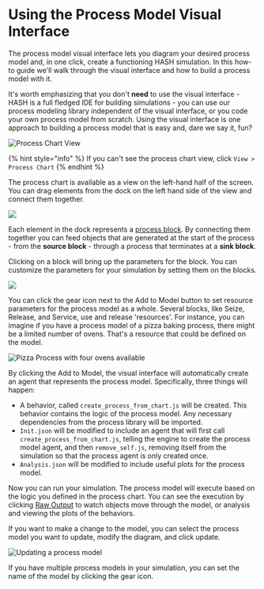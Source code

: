 # Using the Process Model Visual Interface

The process model visual interface lets you diagram your desired process model and, in one click, create a functioning HASH simulation. In this how-to guide we'll walk through the visual interface and how to build a process model with it.

It's worth emphasizing that you don't **need** to use the visual interface - HASH is a full fledged IDE for building simulations - you can use our process modeling library independent of the visual interface, or you code your own process model from scratch. Using the visual interface is one approach to building a process model that is easy and, dare we say it, fun?

![Process Chart View](../../.gitbook/assets/image%20%2852%29.png)

{% hint style="info" %}
If you can't see the process chart view, click `View > Process Chart`
{% endhint %}

The process chart is available as a view on the left-hand half of the screen. You can drag elements from the dock on the left hand side of the view and connect them together.

![](../../.gitbook/assets/kapture-2021-03-29-at-19.57.12.gif)

Each element in the dock represents a [process block](process-blocks.md). By connecting them together you can feed objects that are generated at the start of the process - from the **source block** - through a process that terminates at a **sink block**.

Clicking on a block will bring up the parameters for the block. You can customize the parameters for your simulation by setting them on the blocks.

![](../../.gitbook/assets/kapture-2021-03-29-at-20.01.01.gif)

You can click the gear icon next to the Add to Model button to set resource parameters for the process model as a whole. Several blocks, like Seize, Release, and Service, use and release 'resources'. For instance, you can imagine if you have a process model of a pizza baking process, there might be a limited number of ovens. That's a resource that could be defined on the model.

![Pizza Process with four ovens available](../../.gitbook/assets/image%20%2854%29.png)

By clicking the Add to Model, the visual interface will automatically create an agent that represents the process model. Specifically, three things will happen:

* A behavior, called `create_process_from_chart.js` will be created. This behavior contains the logic of the process model. Any necessary dependencies from the process library will be imported.
* `Init.json` will be modified to include an agent that will first call `create_process_from_chart.js`, telling the engine to create the process model agent, and then `remove_self.js`, removing itself from the simulation so that the process agent is only created once.
* `Analysis.json` will be modified to include useful plots for the process model.

Now you can run your simulation. The process model will execute based on the logic you defined in the process chart. You can see the execution by clicking [Raw Output](../../creating-simulations/views/raw-data.md#raw-output) to watch objects move through the model, or analysis and viewing the plots of the behaviors.

If you want to make a change to the model, you can select the process model you want to update, modify the diagram, and click update.

![Updating a process model](../../.gitbook/assets/updating_processes.gif)

If you have multiple process models in your simulation, you can set the name of the model by clicking the gear icon.

